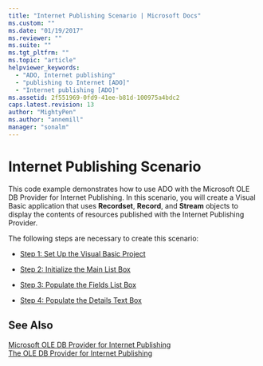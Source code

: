 ```yaml
---
title: "Internet Publishing Scenario | Microsoft Docs"
ms.custom: ""
ms.date: "01/19/2017"
ms.reviewer: ""
ms.suite: ""
ms.tgt_pltfrm: ""
ms.topic: "article"
helpviewer_keywords: 
  - "ADO, Internet publishing"
  - "publishing to Internet [ADO]"
  - "Internet publishing [ADO]"
ms.assetid: 2f551969-0fd9-41ee-b81d-100975a4bdc2
caps.latest.revision: 13
author: "MightyPen"
ms.author: "annemill"
manager: "sonalm"
---
```

# Internet Publishing Scenario
This code example demonstrates how to use ADO with the Microsoft OLE DB Provider for Internet Publishing. In this scenario, you will create a Visual Basic application that uses **Recordset**, **Record**, and **Stream** objects to display the contents of resources published with the Internet Publishing Provider.  
  
 The following steps are necessary to create this scenario:  
  
-   [Step 1: Set Up the Visual Basic Project](../../../ado/guide/data/step-1-set-up-the-visual-basic-project.md)  
  
-   [Step 2: Initialize the Main List Box](../../../ado/guide/data/step-2-initialize-the-main-list-box.md)  
  
-   [Step 3: Populate the Fields List Box](../../../ado/guide/data/step-3-populate-the-fields-list-box.md)  
  
-   [Step 4: Populate the Details Text Box](../../../ado/guide/data/step-4-populate-the-details-text-box.md)  
  
## See Also  
 [Microsoft OLE DB Provider for Internet Publishing](../../../ado/guide/appendixes/microsoft-ole-db-provider-for-internet-publishing.md)   
 [The OLE DB Provider for Internet Publishing](../../../ado/guide/data/the-ole-db-provider-for-internet-publishing.md)